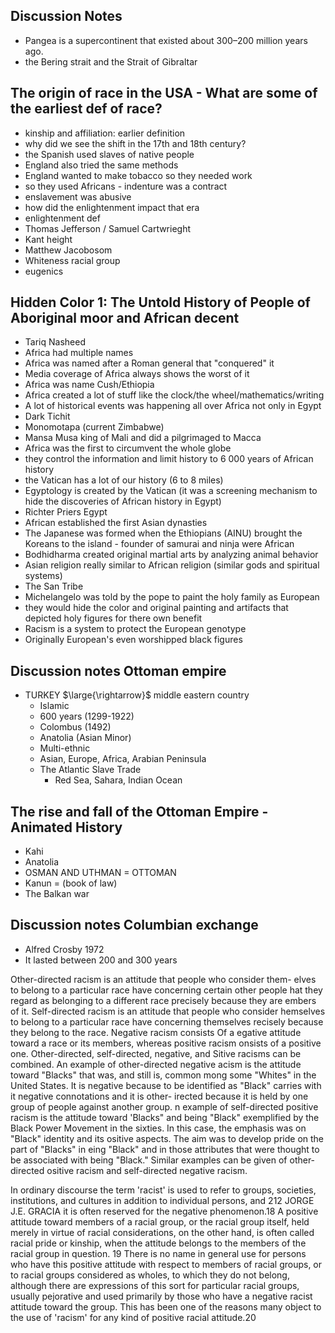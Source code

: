 ## Discussion Notes
- Pangea is a supercontinent that existed about 300–200 million years ago.
- the Bering strait and the Strait of Gibraltar 
## The origin of race in the USA - What are some of the earliest def of race? 
- kinship and affiliation: earlier definition 
- why did we see the shift in the 17th and 18th century?
- the Spanish used slaves of native people 
- England also tried the same methods 
- England wanted to make tobacco so they needed work 
- so they used Africans - indenture was a contract 
- enslavement was abusive 
- how did the enlightenment impact that era 
- enlightenment def 
- Thomas Jefferson / Samuel Cartwrieght 
- Kant height 
- Matthew Jacobosom 
- Whiteness racial group 
- eugenics

## Hidden Color 1: The Untold History of People of Aboriginal moor and African decent 
- Tariq Nasheed 
- Africa had multiple names 
- Africa was named after a Roman general that "conquered" it 
- Media coverage of Africa always shows the worst of it 
- Africa was name Cush/Ethiopia 
- Africa created a lot of stuff like the clock/the wheel/mathematics/writing 
- A lot of historical events was happening all over Africa not only in Egypt 
- Dark Tichit 
- Monomotapa (current Zimbabwe) 
- Mansa Musa king of Mali and did a pilgrimaged to Macca 
- Africa was the first to circumvent the whole globe 
- they control the information and limit history to 6 000 years of African history 
- the Vatican has a lot of our history (6 to 8 miles) 
- Egyptology is created by the Vatican (it was a screening mechanism to hide the discoveries of African history in Egypt) 
- Richter Priers Egypt 
- African established the first Asian dynasties 
- The Japanese was formed when the Ethiopians (AINU) brought the Koreans to the island - founder of samurai and ninja were African 
- Bodhidharma created original martial arts by analyzing animal behavior 
- Asian religion really similar to African religion (similar gods and spiritual systems) 
- The San Tribe 
- Michelangelo was told by the pope to paint the holy family as European 
- they would hide the color and original painting and artifacts that depicted holy figures for there own benefit 
- Racism is a system to protect the European genotype 
- Originally European's even worshipped black figures
  

## Discussion notes Ottoman empire
- TURKEY  $\large{\rightarrow}$  middle eastern country
	- Islamic
	- 600 years (1299-1922)
	- Colombus (1492)
	- Anatolia (Asian Minor)
	- Multi-ethnic
	- Asian, Europe, Africa, Arabian Peninsula
	- The Atlantic Slave Trade
		 - Red Sea, Sahara, Indian Ocean

## The rise and fall of the Ottoman Empire - Animated History
- Kahi
- Anatolia
- OSMAN AND UTHMAN = OTTOMAN
- Kanun = (book of law)
- The Balkan war

## Discussion notes Columbian exchange
- Alfred Crosby 1972
- It lasted between 200 and 300 years



Other-directed racism is an attitude that people who consider them-
elves to belong to a particular race have concerning certain other people
hat they regard as belonging to a different race precisely because they are
embers of it. Self-directed racism is an attitude that people who consider
hemselves to belong to a particular race have concerning themselves
recisely because they belong to the race. Negative racism consists Of a
egative attitude toward a race or its members, whereas positive racism
onsists of a positive one. Other-directed, self-directed, negative, and
Sitive racisms can be combined. An example of other-directed negative
acism is the attitude toward "Blacks" that was, and still is, common
mong some "Whites" in the United States. It is negative because to be
identified as "Black" carries with it negative connotations and it is other-
irected because it is held by one group of people against another group.
n example of self-directed positive racism is the attitude toward
'Blacks" and being "Black" exemplified by the Black Power Movement
in the sixties. In this case, the emphasis was on "Black" identity and its
ositive aspects. The aim was to develop pride on the part of "Blacks" in
eing "Black" and in those attributes that were thought to be associated
with being "Black." Similar examples can be given of other-directed
ositive racism and self-directed negative racism.

In ordinary discourse the term 'racist' is used to refer to groups,
societies, institutions, and cultures in addition to individual persons, and
212
JORGE J.E. GRACIA
it is often reserved for the negative phenomenon.18 A positive attitude
toward members of a racial group, or the racial group itself, held merely
in virtue of racial considerations, on the other hand, is often called racial
pride or kinship, when the attitude belongs to the members of the racial
group in question. 19 There is no name in general use for persons who have
this positive attitude with respect to members of racial groups, or to racial
groups considered as wholes, to which they do not belong, although there
are expressions of this sort for particular racial groups, usually pejorative
and used primarily by those who have a negative racist attitude toward the
group. This has been one of the reasons many object to the use of 'racism'
for any kind of positive racial attitude.20